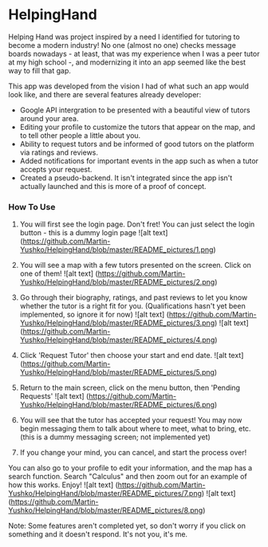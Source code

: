 # HelpingHand

Helping Hand was project inspired by a need I identified for tutoring to become a modern industry! No one (almost no one) checks message boards nowadays - at least, that was my experience when I was a peer tutor at my high school -, and modernizing it into an app seemed like the best way to fill that gap.

This app was developed from the vision I had of what such an app would look like, and there are several features already developer:

* Google API intergration to be presented with a beautiful view of tutors around your area.
* Editing your profile to customize the tutors that appear on the map, and to tell other people a little about you.
* Ability to request tutors and be informed of good tutors on the platform via ratings and reviews.
* Added notifications for important events in the app such as when a tutor accepts your request.
* Created a pseudo-backend. It isn't integrated since the app isn't actually launched and this is more of a proof of concept.



### How To Use

1. You will first see the login page. Don't fret! You can just select the login button - this is a dummy login page
![alt text] (https://github.com/Martin-Yushko/HelpingHand/blob/master/README_pictures/1.png)

2. You will see a map with a few tutors presented on the screen. Click on one of them!
![alt text] (https://github.com/Martin-Yushko/HelpingHand/blob/master/README_pictures/2.png)

3. Go through their biography, ratings, and past reviews to let you know whether the tutor is a right fit for you. (Qualifications hasn't yet been implemented, so ignore it for now)
![alt text] (https://github.com/Martin-Yushko/HelpingHand/blob/master/README_pictures/3.png)
![alt text] (https://github.com/Martin-Yushko/HelpingHand/blob/master/README_pictures/4.png)

4. Click 'Request Tutor' then choose your start and end date.
![alt text] (https://github.com/Martin-Yushko/HelpingHand/blob/master/README_pictures/5.png)

5. Return to the main screen, click on the menu button, then 'Pending Requests'
![alt text] (https://github.com/Martin-Yushko/HelpingHand/blob/master/README_pictures/6.png)

6. You will see that the tutor has accepted your request! You may now begin messaging them to talk about where to meet, what to bring, etc. (this is a dummy messaging screen; not implemented yet)

7. If you change your mind, you can cancel, and start the process over!


You can also go to your profile to edit your information, and the map has a search function. Search "Calculus" and then zoom out for an example of how this works. Enjoy!
![alt text] (https://github.com/Martin-Yushko/HelpingHand/blob/master/README_pictures/7.png)
![alt text] (https://github.com/Martin-Yushko/HelpingHand/blob/master/README_pictures/8.png)


Note: Some features aren't completed yet, so don't worry if you click on something and it doesn't respond. It's not you, it's me.
